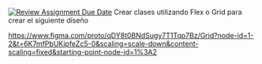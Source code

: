 [![Review Assignment Due Date](https://classroom.github.com/assets/deadline-readme-button-22041afd0340ce965d47ae6ef1cefeee28c7c493a6346c4f15d667ab976d596c.svg)](https://classroom.github.com/a/oXrqIoBN)
Crear clases utilizando Flex o Grid para crear el siguiente diseño

https://www.figma.com/proto/qDY8t0BNdSugy7T1Tqp7Bz/Grid?node-id=1-2&t=6K7mfPbUKipfeZc5-0&scaling=scale-down&content-scaling=fixed&starting-point-node-id=1%3A2 